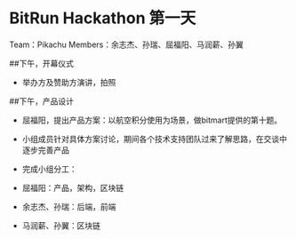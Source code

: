 # BitRun Hackathon 第一天
Team：Pikachu
Members：余志杰、孙瑞、屈福阳、马润薪、孙翼

##下午，开幕仪式
- 举办方及赞助方演讲，拍照

##下午，产品设计
- 屈福阳，提出产品方案：以航空积分使用为场景，做bitmart提供的第十题。
- 小组成员针对具体方案讨论，期间各个技术支持团队过来了解思路，在交谈中逐步完善产品


- 完成小组分工：
- 屈福阳：产品，架构，区块链
- 余志杰、孙瑞：后端，前端
- 马润薪、孙翼：区块链

